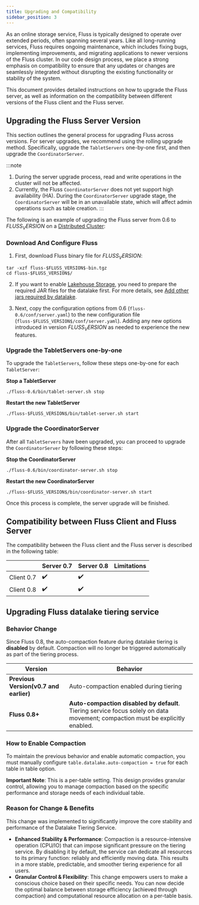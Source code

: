```yaml
---
title: Upgrading and Compatibility
sidebar_position: 3
---
```


As an online storage service, Fluss is typically designed to operate over extended periods, often spanning several years.
Like all long-running services, Fluss requires ongoing maintenance, which includes fixing bugs, implementing improvements,
and migrating applications to newer versions of the Fluss cluster. In our code design process, we place a strong emphasis
on compatibility to ensure that any updates or changes are seamlessly integrated without disrupting the existing
functionality or stability of the system.

This document provides detailed instructions on how to upgrade the Fluss server, as well as information on the
compatibility between different versions of the Fluss client and the Fluss server.

## Upgrading the Fluss Server Version

This section outlines the general process for upgrading Fluss across versions. For server upgrades, we recommend using
the rolling upgrade method. Specifically, upgrade the `TabletServers` one-by-one first, and then upgrade the `CoordinatorServer`.

:::note
1. During the server upgrade process, read and write operations in the cluster will not be affected.
2. Currently, the Fluss `CoordinatorServer` does not yet support high availability (HA). During the `CoordinatorServer` upgrade stage, the `CoordinatorServer` will be in an unavailable state, which will affect admin operations such as table creation.
:::

The following is an example of upgrading the Fluss server from 0.6 to $FLUSS_VERSION$ on
a [Distributed Cluster](docs/install-deploy/deploying-distributed-cluster.md):

### Download And Configure Fluss

1. First, download Fluss binary file for $FLUSS_VERSION$:

```shell
tar -xzf fluss-$FLUSS_VERSION$-bin.tgz
cd fluss-$FLUSS_VERSION$/
```

2. If you want to enable [Lakehouse Storage](docs/maintenance/tiered-storage/lakehouse-storage.md), you need to prepare the required JAR files for the datalake first. For more details,
   see [Add other jars required by datalake](docs/maintenance/tiered-storage/lakehouse-storage.md#add-other-jars-required-by-datalake).

3. Next, copy the configuration options from 0.6 (`fluss-0.6/conf/server.yaml`) to the new configuration
file (`fluss-$FLUSS_VERSION$/conf/server.yaml`). Adding any new options introduced in version $FLUSS_VERSION$ as
needed to experience the new features.

### Upgrade the TabletServers one-by-one

To upgrade the `TabletServers`, follow these steps one-by-one for each `TabletServer`:

**Stop a TabletServer**

```shell
./fluss-0.6/bin/tablet-server.sh stop
```

**Restart the new TabletServer**

```shell
./fluss-$FLUSS_VERSION$/bin/tablet-server.sh start
```

### Upgrade the CoordinatorServer

After all `TabletServers` have been upgraded, you can proceed to upgrade the `CoordinatorServer` by following these steps:

**Stop the CoordinatorServer**

```shell
./fluss-0.6/bin/coordinator-server.sh stop
```

**Restart the new CoordinatorServer**

```shell
./fluss-$FLUSS_VERSION$/bin/coordinator-server.sh start
```

Once this process is complete, the server upgrade will be finished.

## Compatibility between Fluss Client and Fluss Server

The compatibility between the Fluss client and the Fluss server is described in the following table:


|            | Server 0.7 | Server 0.8 | Limitations |
|------------|------------|------------|-------------|
| Client 0.7 | ✔️         | ✔️         |             |
| Client 0.8 | ✔️         | ✔️         |             |

## Upgrading Fluss datalake tiering service

### Behavior Change
Since Fluss 0.8, the auto-compaction feature during datalake tiering is **disabled** by default. Compaction will no longer be triggered automatically as part of the tiering process.

| Version                                | Behavior                                                                                                                       |
|----------------------------------------|--------------------------------------------------------------------------------------------------------------------------------|
| **Previous Version(v0.7 and earlier)** | Auto-compaction enabled during tiering                                                                                         |
| **Fluss 0.8+**                         | **Auto-compaction disabled by default**. Tiering service focus solely on data movement; compaction must be explicitly enabled. |

### How to Enable Compaction
To maintain the previous behavior and enable automatic compaction, you must manually configure `table.datalake.auto-compaction = true` for each table in table option.

**Important Note**: This is a per-table setting. This design provides granular control, allowing you to manage compaction based on the specific performance and storage needs of each individual table.

### Reason for Change & Benefits
This change was implemented to significantly improve the core stability and performance of the Datalake Tiering Service.
- **Enhanced Stability & Performance**: Compaction is a resource-intensive operation (CPU/IO) that can impose significant pressure on the tiering service. By disabling it by default, the service can dedicate all resources to its primary function: reliably and efficiently moving data. This results in a more stable, predictable, and smoother tiering experience for all users.
- **Granular Control & Flexibility**: This change empowers users to make a conscious choice based on their specific needs. You can now decide the optimal balance between storage efficiency (achieved through compaction) and computational resource allocation on a per-table basis.

